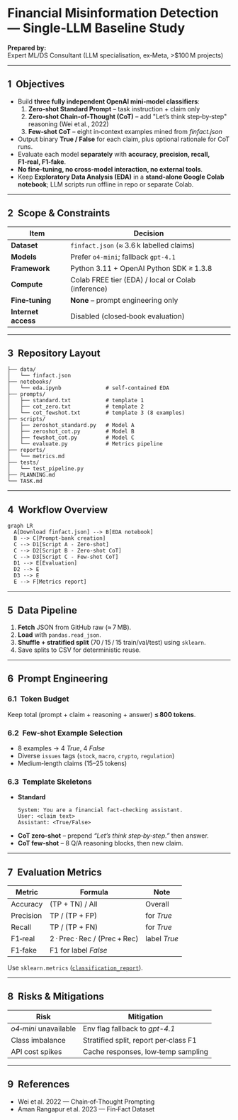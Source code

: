 # Financial Misinformation Detection — Single‑LLM Baseline Study

**Prepared by:**  
Expert ML/DS Consultant (LLM specialisation, ex‑Meta, >$100 M projects)

---

## 1  Objectives
* Build **three fully independent OpenAI mini‑model classifiers**:
  1. **Zero‑shot Standard Prompt** – task instruction + claim only  
  2. **Zero‑shot Chain‑of‑Thought (CoT)** – add "Let’s think step‑by‑step" reasoning (Wei et al., 2022)  
  3. **Few‑shot CoT** – eight in‑context examples mined from *finfact.json*
* Output binary **True / False** for each claim, plus optional rationale for CoT runs.
* Evaluate each model **separately** with **accuracy, precision, recall, F1‑real, F1‑fake**.
* **No fine‑tuning, no cross‑model interaction, no external tools**.
* Keep **Exploratory Data Analysis (EDA)** in a **stand‑alone Google Colab notebook**; LLM scripts run offline in repo or separate Colab.

---

## 2  Scope & Constraints
| Item | Decision |
|------|----------|
| **Dataset** | `finfact.json` (≈ 3.6 k labelled claims) |
| **Models** | Prefer `o4‑mini`; fallback `gpt‑4.1` |
| **Framework** | Python 3.11 + OpenAI Python SDK ≥ 1.3.8 |
| **Compute** | Colab FREE tier (EDA) / local or Colab (inference) |
| **Fine‑tuning** | **None** – prompt engineering only |
| **Internet access** | Disabled (closed‑book evaluation) |

---

## 3  Repository Layout
```
├── data/
│   └── finfact.json
├── notebooks/
│   └── eda.ipynb              # self‑contained EDA
├── prompts/
│   ├── standard.txt           # template 1
│   ├── cot_zero.txt           # template 2
│   └── cot_fewshot.txt        # template 3 (8 examples)
├── scripts/
│   ├── zeroshot_standard.py   # Model A
│   ├── zeroshot_cot.py        # Model B
│   ├── fewshot_cot.py         # Model C
│   └── evaluate.py            # Metrics pipeline
├── reports/
│   └── metrics.md
├── tests/
│   └── test_pipeline.py
├── PLANNING.md
└── TASK.md
```

---

## 4  Workflow Overview
```mermaid
graph LR
  A[Download finfact.json] --> B[EDA notebook]
  B --> C[Prompt‑bank creation]
  C --> D1[Script A ‑ Zero‑shot]
  C --> D2[Script B ‑ Zero‑shot CoT]
  C --> D3[Script C ‑ Few‑shot CoT]
  D1 --> E[Evaluation]
  D2 --> E
  D3 --> E
  E --> F[Metrics report]
```

---

## 5  Data Pipeline
1. **Fetch** JSON from GitHub raw (≈ 7 MB).  
2. **Load** with `pandas.read_json`.  
3. **Shuffle + stratified split** (70 / 15 / 15 train/val/test) using `sklearn`.  
4. Save splits to CSV for deterministic reuse.

---

## 6  Prompt Engineering
### 6.1  Token Budget  
Keep total (prompt + claim + reasoning + answer) **≤ 800 tokens**.

### 6.2  Few‑shot Example Selection  
* 8 examples → 4 *True*, 4 *False*  
* Diverse `issues` tags (`stock`, `macro`, `crypto`, `regulation`)  
* Medium‑length claims (15–25 tokens)

### 6.3  Template Skeletons
* **Standard**  
  ```
  System: You are a financial fact‑checking assistant.  
  User: <claim text>  
  Assistant: <True/False>  
  ```
* **CoT zero‑shot** – prepend *“Let’s think step‑by‑step.”* then answer.  
* **CoT few‑shot** – 8 Q/A reasoning blocks, then new claim.

---

## 7  Evaluation Metrics
| Metric | Formula | Note |
|--------|---------|------|
| Accuracy | (TP + TN) / All | Overall |
| Precision | TP / (TP + FP) | for *True* |
| Recall | TP / (TP + FN) | for *True* |
| F1‑real | 2 · Prec · Rec / (Prec + Rec) | label *True* |
| F1‑fake | F1 for label *False* | |

Use `sklearn.metrics` ([`classification_report`](https://scikit-learn.org/stable/modules/generated/sklearn.metrics.classification_report.html)).

---


## 8  Risks & Mitigations
| Risk | Mitigation |
|------|------------|
| *o4‑mini* unavailable | Env flag fallback to *gpt-4.1* |
| Class imbalance | Stratified split, report per‑class F1 |
| API cost spikes | Cache responses, low‑temp sampling |

---

## 9  References
* Wei et al. 2022 — Chain‑of‑Thought Prompting  
* Aman Rangapur et al. 2023 — Fin‑Fact Dataset
